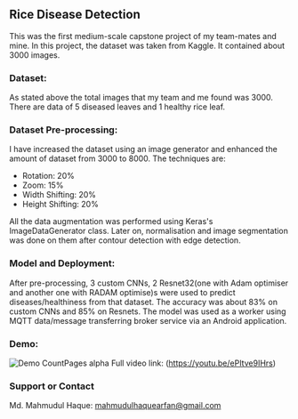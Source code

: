 ## Rice Disease Detection

This was the first medium-scale capstone project of my team-mates and mine. In this project, the dataset was taken from Kaggle. It contained about 3000 images.
### Dataset:

As stated above the total images that my team and me found was 3000. There are data of 5 diseased leaves and 1 healthy rice leaf.

### Dataset Pre-processing:

I have increased the dataset using an image generator and enhanced the amount of dataset from 3000 to 8000. The techniques are:
  - Rotation: 20%
  - Zoom: 15%
  - Width Shifting: 20%
  - Height Shifting: 20%

All the data augmentation was performed using Keras's ImageDataGenerator class. Later on, normalisation and image segmentation was done on them after contour detection with edge detection.

### Model and Deployment:

After pre-processing, 3 custom CNNs, 2 Resnet32(one with Adam optimiser and another one with RADAM optimise)s were used to predict diseases/healthiness from that dataset. The accuracy was about 83% on custom CNNs and 85% on Resnets. The model was used as a worker using MQTT data/message transferring broker service via an Android application.

### Demo:
![Demo CountPages alpha](https://j.gifs.com/k81G9K.gif) 
Full video link: (https://youtu.be/ePItve9IHrs)

### Support or Contact
Md. Mahmudul Haque: mahmudulhaquearfan@gmail.com
